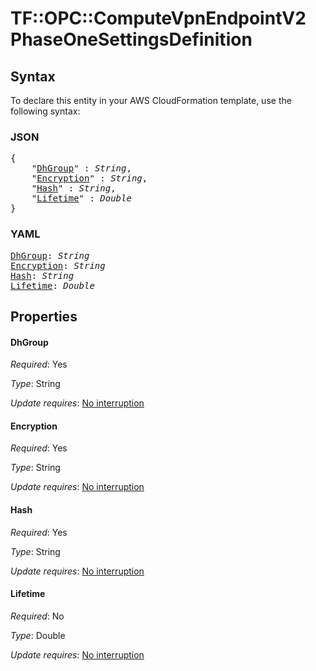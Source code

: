# TF::OPC::ComputeVpnEndpointV2 PhaseOneSettingsDefinition

## Syntax

To declare this entity in your AWS CloudFormation template, use the following syntax:

### JSON

<pre>
{
    "<a href="#dhgroup" title="DhGroup">DhGroup</a>" : <i>String</i>,
    "<a href="#encryption" title="Encryption">Encryption</a>" : <i>String</i>,
    "<a href="#hash" title="Hash">Hash</a>" : <i>String</i>,
    "<a href="#lifetime" title="Lifetime">Lifetime</a>" : <i>Double</i>
}
</pre>

### YAML

<pre>
<a href="#dhgroup" title="DhGroup">DhGroup</a>: <i>String</i>
<a href="#encryption" title="Encryption">Encryption</a>: <i>String</i>
<a href="#hash" title="Hash">Hash</a>: <i>String</i>
<a href="#lifetime" title="Lifetime">Lifetime</a>: <i>Double</i>
</pre>

## Properties

#### DhGroup

_Required_: Yes

_Type_: String

_Update requires_: [No interruption](https://docs.aws.amazon.com/AWSCloudFormation/latest/UserGuide/using-cfn-updating-stacks-update-behaviors.html#update-no-interrupt)

#### Encryption

_Required_: Yes

_Type_: String

_Update requires_: [No interruption](https://docs.aws.amazon.com/AWSCloudFormation/latest/UserGuide/using-cfn-updating-stacks-update-behaviors.html#update-no-interrupt)

#### Hash

_Required_: Yes

_Type_: String

_Update requires_: [No interruption](https://docs.aws.amazon.com/AWSCloudFormation/latest/UserGuide/using-cfn-updating-stacks-update-behaviors.html#update-no-interrupt)

#### Lifetime

_Required_: No

_Type_: Double

_Update requires_: [No interruption](https://docs.aws.amazon.com/AWSCloudFormation/latest/UserGuide/using-cfn-updating-stacks-update-behaviors.html#update-no-interrupt)


